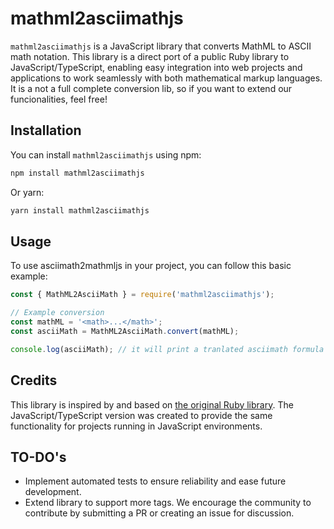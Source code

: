 # mathml2asciimathjs

`mathml2asciimathjs` is a JavaScript library that converts MathML to ASCII math notation. This library is a direct port of a public Ruby library to JavaScript/TypeScript, enabling easy integration into web projects and applications to work seamlessly with both mathematical markup languages. It is a not a full complete conversion lib, so if you want to extend our funcionalities, feel free!

## Installation

You can install `mathml2asciimathjs` using npm:

```bash
npm install mathml2asciimathjs
```

Or yarn:

```bash
yarn install mathml2asciimathjs
```

## Usage

To use asciimath2mathmljs in your project, you can follow this basic example:

```typescript
const { MathML2AsciiMath } = require('mathml2asciimathjs');

// Example conversion
const mathML = '<math>...</math>';
const asciiMath = MathML2AsciiMath.convert(mathML);

console.log(asciiMath); // it will print a tranlated asciimath formula
```

## Credits

This library is inspired by and based on [the original Ruby library](https://github.com/plurimath/mathml2asciimath). The JavaScript/TypeScript version was created to provide the same functionality for projects running in JavaScript environments.

## TO-DO's

- Implement automated tests to ensure reliability and ease future development.
- Extend library to support more tags. We encourage the community to contribute by submitting a PR or creating an issue for discussion.
